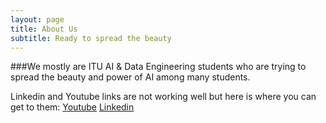```yaml
---
layout: page
title: About Us
subtitle: Ready to spread the beauty
---
```


###We mostly are ITU AI & Data Engineering students who are trying to spread the beauty and power of AI among many students.

Linkedin and Youtube links are not working well but here is where you can get to them:
[Youtube](https://www.youtube.com/@ituaistudentclub594)
[Linkedin](https://www.linkedin.com/company/itu-ai-student-club/)
